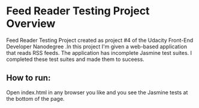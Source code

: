# Feed Reader Testing Project Overview

Feed Reader Testing Project created as project #4 of the Udacity Front-End Developer Nanodegree .In this project I'm given a web-based application that reads RSS feeds. The application has incomplete Jasmine test suites. I completed these test suites and made them to suceess.

## How to run:

Open index.html in any browser you like and you see the Jasmine tests at the bottom of the page.







